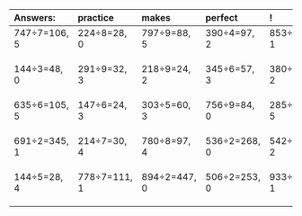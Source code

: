 | Answers: | practice | makes | perfect | ! |
| :--- | :--- | :--- | :--- | :--- |
| 747÷7=106, 5 | 224÷8=28, 0 | 797÷9=88, 5 | 390÷4=97, 2 | 853÷4=213, 1 | 
|   |   |   |   |   | 
|   |   |   |   |   | 
|   |   |   |   |   | 
| 144÷3=48, 0 | 291÷9=32, 3 | 218÷9=24, 2 | 345÷6=57, 3 | 380÷3=126, 2 | 
|   |   |   |   |   | 
|   |   |   |   |   | 
|   |   |   |   |   | 
| 635÷6=105, 5 | 147÷6=24, 3 | 303÷5=60, 3 | 756÷9=84, 0 | 285÷8=35, 5 | 
|   |   |   |   |   | 
|   |   |   |   |   | 
|   |   |   |   |   | 
| 691÷2=345, 1 | 214÷7=30, 4 | 780÷8=97, 4 | 536÷2=268, 0 | 542÷4=135, 2 | 
|   |   |   |   |   | 
|   |   |   |   |   | 
|   |   |   |   |   | 
| 144÷5=28, 4 | 778÷7=111, 1 | 894÷2=447, 0 | 506÷2=253, 0 | 933÷2=466, 1 | 
|   |   |   |   |   | 
|   |   |   |   |   | 
|   |   |   |   |   | 
